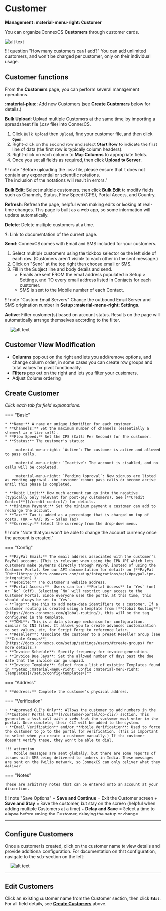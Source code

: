 # Customer

**Management :material-menu-right: Customer**

You can organize ConnexCS **Customers** through customer cards.

![alt text][customers]

!!! question "How many customers can I add?"
    You can add unlimited customers, and won't be charged per customer, only on their individual usage. 


## Customer functions
From the **Customers** page, you can perform several management operations. 

**:material-plus:**: Add new Customers (see [**Create Customers**](https://docs.connexcs.com/customer/customer/#create-customers) below for details.)

**Bulk Upload**: Upload multiple Customers at the same time, by importing a spreadsheet file (.csv file) into ConnexCS. 

1. Click `Bulk Upload` then `Upload`, find your customer file, and then click **`Open`**. 
2. Right-click on the second row and select **Start Row** to indicate the first line of data (the first row is typically column headers).
3. Right-click on each column to **Map Columns** to appropriate fields.
4. Once you set all fields as required, then click **Upload to Server**.

!!! note "Before uploading the .csv file, please ensure that it does not contain any exponential or scientific notations.<br>The inclusion of the notations will result in errors." 

**Bulk Edit**: Select multiple customers, then click **Bulk Edit** to modify fields such as Channels, Status, Flow Speed (CPS), Portal Access, and Country. 

**Refresh**: Refresh the page, helpful when making edits or looking at real-time changes. This page is built as a web app, so some information will update automatically.  

**Delete**: Delete multiple customers at a time. 

**?**: Link to documentation of the current page. 

**Send**: ConnexCS comes with Email and SMS included for your customers.

1. Select multiple customers using the tickbox selector on the left side of each row. (Customers aren't visible to each other in the sent message.)
2. Click on "Send" at the top right then choose email or SMS.
3. Fill in the Subject line and body details and send. 
   + Emails are sent FROM the email address populated in Setup > Settings, and TO every email address listed in Contacts for each customer. 
   + SMS is sent to the Mobile number of each Contact. 

!!! note "Custom Email Servers"
    Change the outbound Email Server and SMS origination number in **Setup :material-menu-right: Settings**. 

**Active**: Filter customer(s) based on account status. Results on the page will automatically arrange themselves according to the filter.

&emsp; ![alt text][customer-status]

## Customer View Modification

+ **Columns** pop out on the right and lets you add/remove options, and change column order, in some cases you can create row groups and total values for pivot functionality.
+ **Filters** pop out on the right and lets you filter your customers.
+ Adjust Column ordering

## Create Customer
*Click each tab for field explanations:*

=== "Basic"

    * **Name:** A name or unique identifier for each customer.
    * **Channels:** Set the maximum number of channels (essentially a channel is a live call). 
    * **Flow Speed:** Set the CPS (Calls Per Second) for the customer.
    * **Status:** The customer's status:
    
        :material-menu-right: `Active`: The customer is active and allowed to pass calls. 
        
        :material-menu-right: `Inactive`: The account is disabled, and no calls will be completed. 
        
        :material-menu-right: `Pending Approval`: New signups are listed as Pending Approval. The customer cannot pass calls or become active until this phase is completed. 
    
    * **Debit Limit:** How much account can go into the negative (typically only relevant for post-pay customers). See [**Credit Control**](/credit-control/) for details. 
    * **Minimum Payment:** Set the minimum payment a customer can add to recharge the account. 
    * **Tax:** Tax is added as a percentage that is charged on top of costs. (UK = VAT; US = Sales Tax)
    * **Currency:** Select the currency from the drop-down menu.

!!! note "Note that you won't be able to change the account currency once the account is created."

=== "Config"

    + **PayPal Email:** The email address associated with the customer's PayPal account. (This is relevant when using the IPN API which lets customers make payments directly through PayPal instead of using the Customer Portal. See our API documentation for details on [**PayPal IPN**](https://docs.connexcs.com/setup/integrations/api/#paypal-ipn-integration).) 
    + **Website:** The customer's website address.
    + **Portal Access:**  Users can turn **Portal Access** to `Yes` (on) or `No` (off). Selecting `No` will restrict user access to the Customer Portal. Since everyone uses the portal at this time, this should always be set to `Yes`. 
    + **Tags**: Use this to add meta-data identifiers to a customer. If a customer routing is created using a template from [**Global Routing**](https://docs.connexcs.com/global-routing/), this will be the tag configured in the template.
    + **TOML**: This is a data storage mechanism for configuration, similar to INI files. It allows you to create advanced customization to set values, etc, for Script Forge to reference later. 
    + **Reseller**: Associate the customer to a preset Reseller Group (see [**Create Groups**](https://docs.connexcs.com/setup/settings/users/#create-groups) for more details.)
    + **Invoice Schedule**: Specify frequency for invoice generation. 
    + **Invoice Due Days**: Set the allowed number of days past the due date that the invoice can go unpaid. 
    + **Invoice Template**: Select from a list of existing Templates found in **Setup :material-menu-right: Config :material-menu-right: [Templates](/setup/config/templates/)**

=== "Address"
    
    * **Address:** Complete the customer's physical address.

=== "Verification"

    + **Approved CLI's Only**: Allows the customer to add numbers in the [**Customer Portal CLI**](/customer-portal/cp-cli/) section. This generates a test call with a code that the customer must enter in the portal. Once complete, their CLI will be added to the system. 
    + **Email Verification** and/or **Mobile Verification**: Used to force the customer to go to the portal for verification. (This is important to select when you create a customer manually.) If the customer doesn't verify these, they won't be able to dial. 

    !!! attention
        Mobile messages are sent globally, but there are some reports of issues with SMS being delivered to numbers in India. These messages are sent on the Twilio network, so ConnexCS can only deliver what they deliver. 
    
=== "Notes"

    These are arbitrary notes that can be entered onto an account at your discretion. 
    
!!! note "Save Options"
    + **Save and Continue** = Exit the Customer screen
    + **Save and Stay** = Save the customer, but stay on the screen (helpful when adding multiple Customers at a time)
    + **Delay and Save** = Select a time to elapse before saving the Customer, delaying the setup or change. 
___

## Configure Customers
Once a customer is created, click on the customer name to view details and provide additional configuration. For documentation on that configuration, navigate to the sub-section on the left: 

&emsp; ![alt text][customersubs]

___

## Edit Customers
Click an existing customer name from the Customer section, then click **`Edit`**. For all field details, see **[Create Customers](../customer/#create-customers)** above. 

[customers]: /customer/img/customers.png "Customer Dashboard"
[customer-status]: /customer/img/39.png "Customer Status"
[customersubs]: /customer/img/customersubs.png "Customer Sub-Sections"


<!--stackedit_data:
eyJoaXN0b3J5IjpbLTI4NDAwNTk5Miw0MzgyNDc4NDYsMTEzNT
E1ODY5OSwzODUxMDEyMiwtNzI4MTE4ODgzLC0xMjI0MzQxMTg4
LDEzODUzNTcxOTYsLTU3NTU2NTAyOCwtNDAwNDY4NzU1LC0xNT
U2MzE0NDMyXX0=
-->